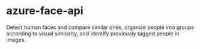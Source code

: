 # azure-face-api
Detect human faces and compare similar ones, organize people into groups according to visual similarity, and identify previously tagged people in images. 
